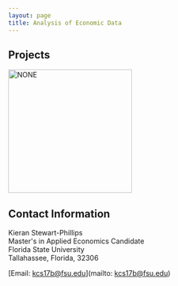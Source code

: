 ```yaml
---
layout: page
title: Analysis of Economic Data
---
```


##  Projects
<a> 
<img src="![0302F60C-BE0E-418A-9FC2-DCB328EA64D6](https://user-images.githubusercontent.com/97981374/204616668-ab25903c-b5e5-49d6-bcb3-d7983037f308.jpeg)
" alt="NONE" width="250"/>
</a>

## Contact Information 

Kieran Stewart-Phillips<br/>
Master's in Applied Economics Candidate <br/>
Florida State University <br/>
Tallahassee, Florida, 32306 <br/>

[Email: kcs17b@fsu.edu](mailto: kcs17b@fsu.edu)
